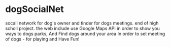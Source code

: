 # dogSocialNet
socail network for dog's owner and tinder for dogs meetings. end of high scholl project.
the web include use Google Maps API in order to show you ways to dogs parks,
And Find dogs around your area In order to set meeting of dogs - for playing and Have Fun!
